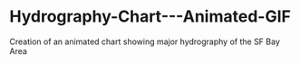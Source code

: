 # Hydrography-Chart---Animated-GIF
Creation of an animated chart showing major hydrography of the SF Bay Area
